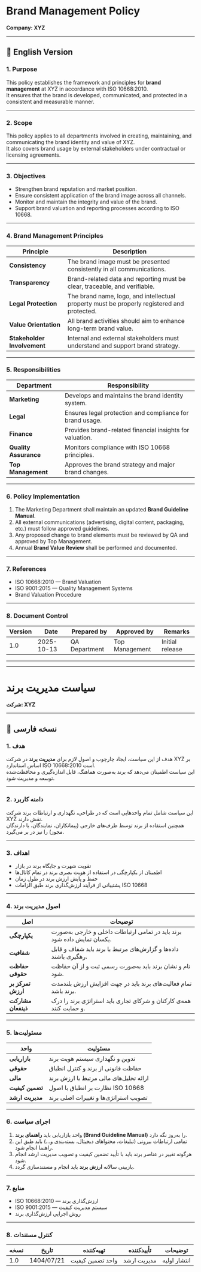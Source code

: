 # Brand Management Policy  
**Company: XYZ**

---

## 🏢 English Version  

### 1. Purpose  
This policy establishes the framework and principles for **brand management** at XYZ in accordance with ISO 10668:2010.  
It ensures that the brand is developed, communicated, and protected in a consistent and measurable manner.

---

### 2. Scope  
This policy applies to all departments involved in creating, maintaining, and communicating the brand identity and value of XYZ.  
It also covers brand usage by external stakeholders under contractual or licensing agreements.

---

### 3. Objectives  
- Strengthen brand reputation and market position.  
- Ensure consistent application of the brand image across all channels.  
- Monitor and maintain the integrity and value of the brand.  
- Support brand valuation and reporting processes according to ISO 10668.

---

### 4. Brand Management Principles  
| Principle | Description |
|------------|-------------|
| **Consistency** | The brand image must be presented consistently in all communications. |
| **Transparency** | Brand-related data and reporting must be clear, traceable, and verifiable. |
| **Legal Protection** | The brand name, logo, and intellectual property must be properly registered and protected. |
| **Value Orientation** | All brand activities should aim to enhance long-term brand value. |
| **Stakeholder Involvement** | Internal and external stakeholders must understand and support brand strategy. |

---

### 5. Responsibilities  
| Department | Responsibility |
|-------------|----------------|
| **Marketing** | Develops and maintains the brand identity system. |
| **Legal** | Ensures legal protection and compliance for brand usage. |
| **Finance** | Provides brand-related financial insights for valuation. |
| **Quality Assurance** | Monitors compliance with ISO 10668 principles. |
| **Top Management** | Approves the brand strategy and major brand changes. |

---

### 6. Policy Implementation  
1. The Marketing Department shall maintain an updated **Brand Guideline Manual**.  
2. All external communications (advertising, digital content, packaging, etc.) must follow approved guidelines.  
3. Any proposed change to brand elements must be reviewed by QA and approved by Top Management.  
4. Annual **Brand Value Review** shall be performed and documented.

---

### 7. References  
- ISO 10668:2010 — Brand Valuation  
- ISO 9001:2015 — Quality Management Systems  
- Brand Valuation Procedure  

---

### 8. Document Control  
| Version | Date | Prepared by | Approved by | Remarks |
|----------|------|-------------|--------------|----------|
| 1.0 | 2025-10-13 | QA Department | Top Management | Initial release |

---

---

# سیاست مدیریت برند  
**شرکت: XYZ**

---

## 🏢 نسخه فارسی  

### 1. هدف  
هدف از این سیاست، ایجاد چارچوب و اصول لازم برای **مدیریت برند** در شرکت XYZ بر اساس استاندارد ISO 10668:2010 است.  
این سیاست اطمینان می‌دهد که برند به‌صورت هماهنگ، قابل اندازه‌گیری و محافظت‌شده توسعه و مدیریت شود.

---

### 2. دامنه کاربرد  
این سیاست شامل تمام واحدهایی است که در طراحی، نگهداری و ارتباطات برند شرکت XYZ نقش دارند.  
همچنین استفاده از برند توسط طرف‌های خارجی (پیمانکاران، نمایندگان، یا دارندگان مجوز) را نیز در بر می‌گیرد.

---

### 3. اهداف  
- تقویت شهرت و جایگاه برند در بازار  
- اطمینان از یکپارچگی در استفاده از هویت بصری برند در تمام کانال‌ها  
- حفظ و پایش ارزش برند در طول زمان  
- پشتیبانی از فرآیند ارزش‌گذاری برند طبق الزامات ISO 10668  

---

### 4. اصول مدیریت برند  
| اصل | توضیحات |
|------|----------|
| **یکپارچگی** | برند باید در تمامی ارتباطات داخلی و خارجی به‌صورت یکسان نمایش داده شود. |
| **شفافیت** | داده‌ها و گزارش‌های مرتبط با برند باید شفاف و قابل رهگیری باشند. |
| **حفاظت حقوقی** | نام و نشان برند باید به‌صورت رسمی ثبت و از آن حفاظت شود. |
| **تمرکز بر ارزش** | تمام فعالیت‌های برند باید در جهت افزایش ارزش بلندمدت برند باشد. |
| **مشارکت ذینفعان** | همه‌ی کارکنان و شرکای تجاری باید استراتژی برند را درک و حمایت کنند. |

---

### 5. مسئولیت‌ها  
| واحد | مسئولیت |
|-------|-----------|
| **بازاریابی** | تدوین و نگهداری سیستم هویت برند |
| **حقوقی** | حفاظت قانونی از برند و کنترل انطباق |
| **مالی** | ارائه تحلیل‌های مالی مرتبط با ارزش برند |
| **تضمین کیفیت** | نظارت بر انطباق با اصول ISO 10668 |
| **مدیریت ارشد** | تصویب استراتژی‌ها و تغییرات اصلی برند |

---

### 6. اجرای سیاست  
1. واحد بازاریابی باید **راهنمای برند (Brand Guideline Manual)** را به‌روز نگه دارد.  
2. تمامی ارتباطات بیرونی (تبلیغات، محتواهای دیجیتال، بسته‌بندی و...) باید طبق این راهنما انجام شود.  
3. هرگونه تغییر در عناصر برند باید با تأیید تضمین کیفیت و تصویب مدیریت ارشد انجام شود.  
4. بازبینی سالانه **ارزش برند** باید انجام و مستندسازی گردد.

---

### 7. منابع  
- ISO 10668:2010 — ارزش‌گذاری برند  
- ISO 9001:2015 — سیستم مدیریت کیفیت  
- روش اجرایی ارزش‌گذاری برند  

---

### 8. کنترل مستندات  
| نسخه | تاریخ | تهیه‌کننده | تأییدکننده | توضیحات |
|--------|--------|-------------|--------------|-----------|
| 1.0 | 1404/07/21 | واحد تضمین کیفیت | مدیریت ارشد | انتشار اولیه |
